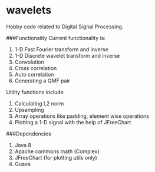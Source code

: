 # wavelets
Hobby code related to Digital Signal Processing.

###Functionality
Current functionality is:

1. 1-D Fast Fourier transform and inverse
2. 1-D Discrete wavelet transform and inverse
3. Convolution
4. Cross correlation
5. Auto correlation
6. Generating a QMF pair


Utility functions include 

1. Calculating L2 norm
2. Upsampling
3. Array operations like padding, element wise operations
4. Plotting a 1-D signal with the help of JFreeChart

###Dependencies
1. Java 8
2. Apache commons math (Complex)
3. JFreeChart (for plotting utils only)
4. Guava

